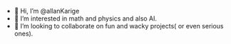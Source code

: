 - 👋 Hi, I’m @allanKarige
- 👀 I’m interested in math and physics and also AI.
- 💞️ I’m looking to collaborate on fun and wacky projects( or even serious ones).

<!---
allanKarige/allanKarige is a ✨ special ✨ repository because its `README.md` (this file) appears on your GitHub profile.
You can click the Preview link to take a look at your changes.
--->
